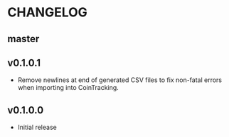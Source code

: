 # CHANGELOG

## master


## v0.1.0.1

* Remove newlines at end of generated CSV files to fix non-fatal errors when
  importing into CoinTracking.


## v0.1.0.0

* Initial release
